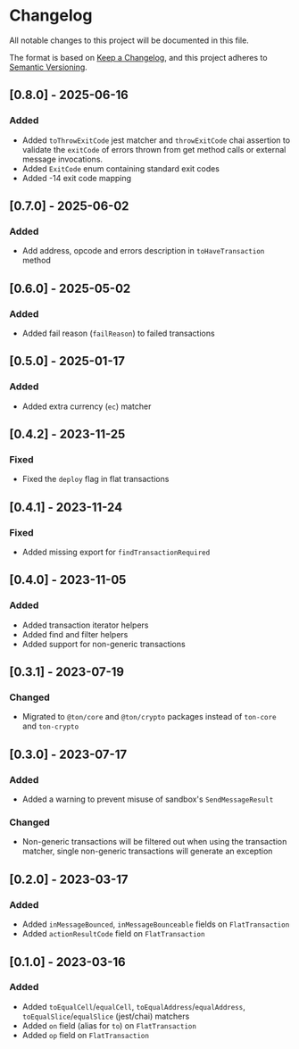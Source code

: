 # Changelog

All notable changes to this project will be documented in this file.

The format is based on [Keep a Changelog](https://keepachangelog.com/en/1.0.0/),
and this project adheres to [Semantic Versioning](https://semver.org/spec/v2.0.0.html).

## [0.8.0] - 2025-06-16

### Added

- Added `toThrowExitCode` jest matcher and `throwExitCode` chai assertion to validate the `exitCode` of errors thrown from get method calls or external message invocations.
- Added `ExitCode` enum containing standard exit codes
- Added -14 exit code mapping

## [0.7.0] - 2025-06-02

### Added

- Add address, opcode and errors description in `toHaveTransaction` method

## [0.6.0] - 2025-05-02

### Added

- Added fail reason (`failReason`) to failed transactions

## [0.5.0] - 2025-01-17

### Added

- Added extra currency (`ec`) matcher

## [0.4.2] - 2023-11-25

### Fixed

- Fixed the `deploy` flag in flat transactions

## [0.4.1] - 2023-11-24

### Fixed

- Added missing export for `findTransactionRequired`

## [0.4.0] - 2023-11-05

### Added

- Added transaction iterator helpers
- Added find and filter helpers
- Added support for non-generic transactions

## [0.3.1] - 2023-07-19

### Changed

- Migrated to `@ton/core` and `@ton/crypto` packages instead of `ton-core` and `ton-crypto`

## [0.3.0] - 2023-07-17

### Added

- Added a warning to prevent misuse of sandbox's `SendMessageResult`

### Changed

- Non-generic transactions will be filtered out when using the transaction matcher, single non-generic transactions will generate an exception

## [0.2.0] - 2023-03-17

### Added

- Added `inMessageBounced`, `inMessageBounceable` fields on `FlatTransaction`
- Added `actionResultCode` field on `FlatTransaction`

## [0.1.0] - 2023-03-16

### Added

- Added `toEqualCell`/`equalCell`, `toEqualAddress`/`equalAddress`, `toEqualSlice`/`equalSlice` (jest/chai) matchers
- Added `on` field (alias for `to`) on `FlatTransaction`
- Added `op` field on `FlatTransaction`
